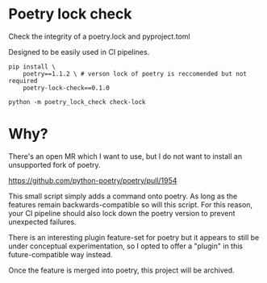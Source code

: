 # Poetry lock check

Check the integrity of a poetry.lock and pyproject.toml

Designed to be easily used in CI pipelines.

```
pip install \
    poetry==1.1.2 \ # verson lock of poetry is reccomended but not required
    poetry-lock-check==0.1.0

python -m poetry_lock_check check-lock
```

# Why?

There's an open MR which I want to use, but I do not want to install an
unsupported fork of poetry.

https://github.com/python-poetry/poetry/pull/1954

This small script simply adds a command onto poetry. As long as the features
remain backwards-compatible so will this script. For this reason, your CI
pipeline should also lock down the poetry version to prevent unexpected
failures.

There is an interesting plugin feature-set for poetry but it appears to still
be under conceptual experimentation, so I opted to offer a "plugin" in this
future-compatible way instead.

Once the feature is merged into poetry, this project will be archived.
